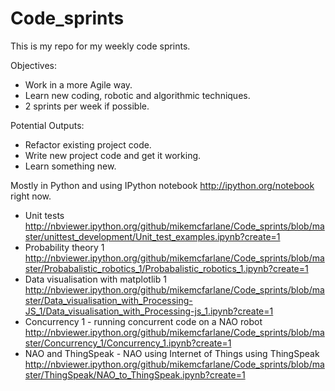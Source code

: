Code_sprints
============

This is my repo for my weekly code sprints.

Objectives:
- Work in a more Agile way.
- Learn new coding, robotic and algorithmic techniques.
- 2 sprints per week if possible.
 
Potential Outputs:
- Refactor existing project code.
- Write new project code and get it working. 
- Learn something new.

Mostly in Python and using IPython notebook http://ipython.org/notebook right now.

+ Unit tests http://nbviewer.ipython.org/github/mikemcfarlane/Code_sprints/blob/master/unittest_development/Unit_test_examples.ipynb?create=1
+ Probability theory 1 http://nbviewer.ipython.org/github/mikemcfarlane/Code_sprints/blob/master/Probabalistic_robotics_1/Probabalistic_robotics_1.ipynb?create=1
+ Data visualisation with matplotlib 1 http://nbviewer.ipython.org/github/mikemcfarlane/Code_sprints/blob/master/Data_visualisation_with_Processing-JS_1/Data_visualisation_with_Processing-js_1.ipynb?create=1
+ Concurrency 1 - running concurrent code on a NAO robot http://nbviewer.ipython.org/github/mikemcfarlane/Code_sprints/blob/master/Concurrency_1/Concurrency_1.ipynb?create=1
+ NAO and ThingSpeak - NAO using Internet of Things using ThingSpeak http://nbviewer.ipython.org/github/mikemcfarlane/Code_sprints/blob/master/ThingSpeak/NAO_to_ThingSpeak.ipynb?create=1
